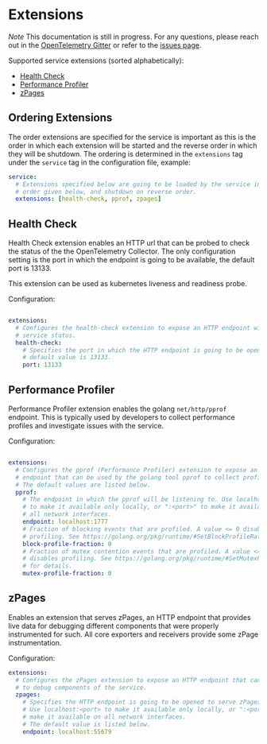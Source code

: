 # Extensions
*Note* This documentation is still in progress. For any questions, please reach
out in the [OpenTelemetry Gitter](https://gitter.im/open-telemetry/opentelemetry-service)
or refer to the [issues page](https://github.com/open-telemetry/opentelemetry-service/issues).

Supported service extensions (sorted alphabetically):
- [Health Check](#health-check)
- [Performance Profiler](#pprof)
- [zPages](#zpages)

## Ordering Extensions
The order extensions are specified for the service is important as this is the
order in which each extension will be started and the reverse order in which they
will be shutdown. The ordering is determined in the `extensions` tag under the
`service` tag in the configuration file, example:

```yaml
service:
  # Extensions specified below are going to be loaded by the service in the
  # order given below, and shutdown on reverse order.
  extensions: [health-check, pprof, zpages]
```

## <a name="health-check"></a>Health Check
Health Check extension enables an HTTP url that can be probed to check the
status of the the OpenTelemetry Collector. The only configuration setting is the
port in which the endpoint is going to be available, the default port is 13133.

This extension can be used as kubernetes liveness and readiness probe.

Configuration:
```yaml

extensions:
  # Configures the health-check extension to expose an HTTP endpoint with the
  # service status.
  health-check:
    # Specifies the port in which the HTTP endpoint is going to be opened. The
    # default value is 13133.
    port: 13133
```

## <a name="pprof"></a>Performance Profiler
Performance Profiler extension enables the golang `net/http/pprof` endpoint.
This is typically used by developers to collect performance profiles and
investigate issues with the service.

Configuration:
```yaml

extensions:
  # Configures the pprof (Performance Profiler) extension to expose an HTTP
  # endpoint that can be used by the golang tool pprof to collect profiles.
  # The default values are listed below.
  pprof:
    # The endpoint in which the pprof will be listening to. Use localhost:<port>
    # to make it available only locally, or ":<port>" to make it available on
    # all network interfaces.
    endpoint: localhost:1777
    # Fraction of blocking events that are profiled. A value <= 0 disables
    # profiling. See https://golang.org/pkg/runtime/#SetBlockProfileRate for details.
    block-profile-fraction: 0
    # Fraction of mutex contention events that are profiled. A value <= 0
    # disables profiling. See https://golang.org/pkg/runtime/#SetMutexProfileFraction
    # for details.
    mutex-profile-fraction: 0
```

## <a name="zpages"></a>zPages
Enables an extension that serves zPages, an HTTP endpoint that provides live
data for debugging different components that were properly instrumented for such.
All core exporters and receivers provide some zPage instrumentation.

Configuration:
```yaml
extensions:
  # Configures the zPages extension to expose an HTTP endpoint that can be used
  # to debug components of the service.
  zpages:
    # Specifies the HTTP endpoint is going to be opened to serve zPages.
    # Use localhost:<port> to make it available only locally, or ":<port>" to
    # make it available on all network interfaces.
    # The default value is listed below.
    endpoint: localhost:55679
```
